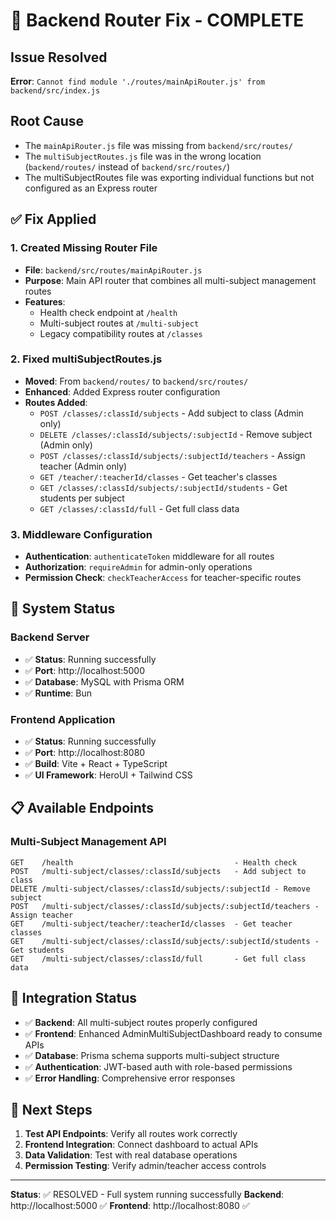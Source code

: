 # 🔧 Backend Router Fix - COMPLETE

## Issue Resolved
**Error**: `Cannot find module './routes/mainApiRouter.js' from backend/src/index.js`

## Root Cause
- The `mainApiRouter.js` file was missing from `backend/src/routes/`
- The `multiSubjectRoutes.js` file was in the wrong location (`backend/routes/` instead of `backend/src/routes/`)
- The multiSubjectRoutes file was exporting individual functions but not configured as an Express router

## ✅ Fix Applied

### 1. Created Missing Router File
- **File**: `backend/src/routes/mainApiRouter.js`
- **Purpose**: Main API router that combines all multi-subject management routes
- **Features**:
  - Health check endpoint at `/health`
  - Multi-subject routes at `/multi-subject`
  - Legacy compatibility routes at `/classes`

### 2. Fixed multiSubjectRoutes.js
- **Moved**: From `backend/routes/` to `backend/src/routes/`
- **Enhanced**: Added Express router configuration
- **Routes Added**:
  - `POST /classes/:classId/subjects` - Add subject to class (Admin only)
  - `DELETE /classes/:classId/subjects/:subjectId` - Remove subject (Admin only)
  - `POST /classes/:classId/subjects/:subjectId/teachers` - Assign teacher (Admin only)
  - `GET /teacher/:teacherId/classes` - Get teacher's classes
  - `GET /classes/:classId/subjects/:subjectId/students` - Get students per subject
  - `GET /classes/:classId/full` - Get full class data

### 3. Middleware Configuration
- **Authentication**: `authenticateToken` middleware for all routes
- **Authorization**: `requireAdmin` for admin-only operations
- **Permission Check**: `checkTeacherAccess` for teacher-specific routes

## 🚀 System Status

### Backend Server
- ✅ **Status**: Running successfully
- ✅ **Port**: http://localhost:5000
- ✅ **Database**: MySQL with Prisma ORM
- ✅ **Runtime**: Bun

### Frontend Application
- ✅ **Status**: Running successfully  
- ✅ **Port**: http://localhost:8080
- ✅ **Build**: Vite + React + TypeScript
- ✅ **UI Framework**: HeroUI + Tailwind CSS

## 📋 Available Endpoints

### Multi-Subject Management API
```
GET    /health                                    - Health check
POST   /multi-subject/classes/:classId/subjects   - Add subject to class
DELETE /multi-subject/classes/:classId/subjects/:subjectId - Remove subject
POST   /multi-subject/classes/:classId/subjects/:subjectId/teachers - Assign teacher
GET    /multi-subject/teacher/:teacherId/classes  - Get teacher classes
GET    /multi-subject/classes/:classId/subjects/:subjectId/students - Get students
GET    /multi-subject/classes/:classId/full       - Get full class data
```

## 🔗 Integration Status

- ✅ **Backend**: All multi-subject routes properly configured
- ✅ **Frontend**: Enhanced AdminMultiSubjectDashboard ready to consume APIs
- ✅ **Database**: Prisma schema supports multi-subject structure
- ✅ **Authentication**: JWT-based auth with role-based permissions
- ✅ **Error Handling**: Comprehensive error responses

## 🎯 Next Steps

1. **Test API Endpoints**: Verify all routes work correctly
2. **Frontend Integration**: Connect dashboard to actual APIs
3. **Data Validation**: Test with real database operations
4. **Permission Testing**: Verify admin/teacher access controls

---

**Status**: ✅ RESOLVED - Full system running successfully
**Backend**: http://localhost:5000 ✅ 
**Frontend**: http://localhost:8080 ✅
